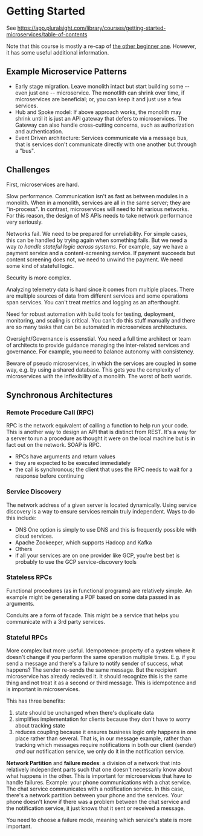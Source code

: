 # Getting Started
See https://app.pluralsight.com/library/courses/getting-started-microservices/table-of-contents

Note that this course is mostly a re-cap of [the other beginner one](https://github.com/akiryk/tutorials-learning-lessons/blob/master/Microservices/intro.md). However, it has some useful additional information. 

## Example Microservice Patterns
- Early stage migration. Leave monolith intact but start building some -- even just one -- microservice. The monotlith can shrink over time, if microservices are beneficial; or, you can keep it and just use a few services.
- Hub and Spoke model: If above approach works, the monolith may shrink until it is just an API gateway that defers to microservices. The Gateway can also handle cross-cutting concerns, such as authorization and authentication.
- Event Driven architecture:  Services communicate via a message bus, that is services don't communicate directly with one another but through a "bus".

## Challenges
First, microservices are hard.

Slow performance. Communication isn't as fast as between modules in a monolith. When in a monolith, services are all in the same server; they are "in-process". In contrast, microservices will need to hit various networks. For this reason, the design of MS APIs needs to take network performance very seriously.

Networks fail. We need to be prepared for unreliability. For simple cases, this can be handled by trying again when something fails. But we 
need a way _to handle stateful logic across systems_. For example, say we have a payment service and a content-screening service. If payment succeeds but content screening does not, we need to unwind the payment. We need some kind of stateful logic. 

Security is more complex.

Analyzing telemetry data is hard since it comes from multiple places. There are multiple sources of data from different services and some operations span services. You can't treat metrics and logging as an afterthought. 

Need for robust automation with build tools for testing, deployment, monitoring, and scaling is critical. You can't do this stuff manually and there are so many tasks that can be automated in microservices architectures.  

Oversight/Governance is essenstial. You need a full time architect or team of architects to provide guidance managing the inter-related services and governance. For example, you need to balance autonomy with consistency. 

Beware of pseudo microservices, in which the services are coupled in some way, e.g. by using a shared database. This gets you the complexity of microservices with the inflexibility of a monolith. The worst of both worlds. 

## Synchronous Architectures
### Remote Procedure Call (RPC)
RPC is the network equivalent of calling a function to help run your code. This is another way to design an API that is distinct from REST. It's a way for a server to run a procedure as thought it were on the local machine but is in fact out on the network. SOAP is RPC.  
- RPCs have arguments and return values
- they are expected to be executed immediately
- the call is synchronous; the client that uses the RPC needs to wait for a response before continuing
### Service Discovery
The network address of a given server is located dynamically. Using service discovery is a way to ensure services remain truly independent. 
Ways to do this include:
- DNS One option is simply to use DNS and this is frequently possible with cloud services. 
- Apache Zookeeper, which supports Hadoop and Kafka
- Others
- if all your services are on one provider like GCP, you're best bet is probably to use the GCP service-discovery tools

### Stateless RPCs
Functional procedures (as in functional programs) are relatively simple. An example might be generating a PDF based on some data passed in as arguments. 

Conduits are a form of facade. This might be a service that helps you communicate with a 3rd party services. 

### Stateful RPCs
More complex but more useful. 
Idempotence: property of a system where it doesn't change if you perform the same operation multiple times. E.g. if you send a message and there's a failure to notify sender of success, what happens? The sender re-sends the same message. But the recipient microservice has already recieved it. It should recognize this is the same thing and not treat it as a second or third message. This is idempotence and is important in microservices. 

This has three benefits:
1. state should be unchanged when there's duplicate data
2. simplifies implementation for clients because they don't have to worry about tracking state
3. reduces coupling because it ensures business logic only happens in one place rather than several. That is, in our message example, rather than tracking which messages require notifications in both our client (sender) _and_ our notification service, we only do it in the notification service. 

**Network Partition** and **failure modes**: a division of a network that into relatively independent parts such that one doesn't necessarily know about what happens in the other. This is important for microservices that have to handle failures. Example: your phone communications with a chat service. The chat service communicates with a notification service. In this case, there's a network partition between your phone and the services. Your phone doesn't know if there was a problem between the chat service and the notification service, it just knows that it sent or received a message. 

You need to choose a failure mode, meaning which service's state is more important. 
